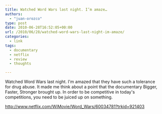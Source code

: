 ```yaml
---
title: Watched Word Wars last night. I’m amaze…
authors: 
  - "juan-orozco"
type: post
date: 2010-06-28T16:52:05+00:00
url: /2010/06/28/watched-word-wars-last-night-im-amaze/
categories:
  - link
tags:
  - documentary
  - netflix
  - review
  - thoughts

---
```

Watched Word Wars last night. I'm amazed that they have such a tolerance for drug abuse. It made me think about a point that the documentary Bigger, Faster, Stronger brought up. In order to be competitive in today's competitions, you need to be juiced up on something.

http://www.netflix.com/WiMovie/Word_Wars/60034781?trkid=921403